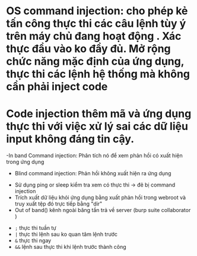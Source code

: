 # OS command injection: cho phép kẻ tấn công thực thi các câu lệnh tùy ý trên máy chủ đang hoạt động . Xác thực đầu vào ko đầy đủ. Mở rộng chức năng mặc định của ứng dụng, thực thi các lệnh hệ thống mà không cần phải inject code
# Code injection thêm mã và ứng dụng thực thi với việc xử lý sai các dữ liệu input không đáng tin cậy.

-In band Command injection: Phân tích nó để xem phản hồi có xuất hiện trong ứng dụng

- Blind command injection: Phản hồi không xuất hiện ra ứng dụng
 + Sử dụng ping or sleep kiểm tra xem có thực thi -> đẽ bị command injection
 + Trích xuất dữ liệu khỏi ứng dụng bằng xuất phản hồi trong webroot và truy xuất tệp đó trực tiếp bằng "dir" 
 + Out of band() kênh ngoài băng tần trả về server (burp suite collaborator )

- `;`  thực thi tuần tự
- `|` thực thi lệnh sau ko quan tâm lệnh trước
- `&` thực thi ngay
- `&&` lệnh sau thực thi khi lệnh trước thành công

